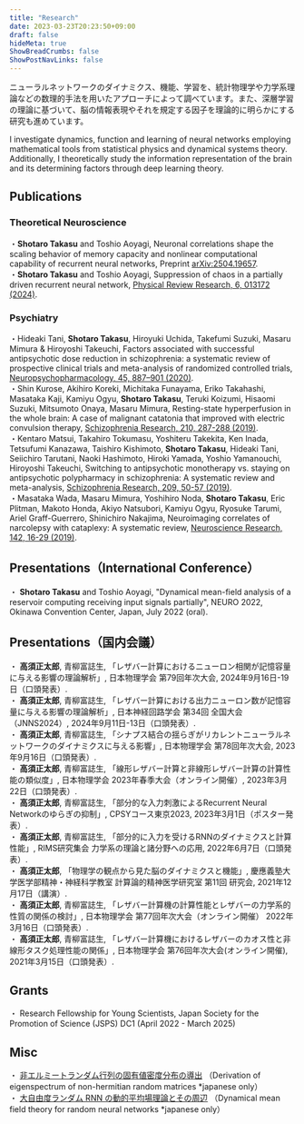 ```yaml
---
title: "Research"
date: 2023-03-23T20:23:50+09:00
draft: false
hideMeta: true
ShowBreadCrumbs: false
ShowPostNavLinks: false
---
```


ニューラルネットワークのダイナミクス、機能、学習を、統計物理学や力学系理論などの数理的手法を用いたアプローチによって調べています。また、深層学習の理論に基づいて、脳の情報表現やそれを規定する因子を理論的に明らかにする研究も進めています。

I investigate dynamics, function and learning of neural networks employing mathematical tools from statistical physics and dynamical systems theory. Additionally, I theoretically study the information representation of the brain and its determining factors through deep learning theory. 

## Publications
### Theoretical Neuroscience
・**Shotaro Takasu** and Toshio Aoyagi, Neuronal correlations shape the scaling behavior of memory capacity and nonlinear computational capability of recurrent neural networks, Preprint [arXiv:2504.19657](https://arxiv.org/abs/2504.19657).  
・**Shotaro Takasu** and Toshio Aoyagi, Suppression of chaos in a partially driven recurrent neural network, [Physical Review Research, 6, 013172 (2024)](https://journals.aps.org/prresearch/abstract/10.1103/PhysRevResearch.6.013172).  

### Psychiatry
・Hideaki Tani, **Shotaro Takasu**, Hiroyuki Uchida, Takefumi Suzuki, Masaru Mimura & Hiroyoshi Takeuchi, Factors associated with successful antipsychotic dose reduction in schizophrenia: a systematic review of prospective clinical trials and meta-analysis of randomized controlled trials, [Neuropsychopharmacology, 45, 887–901 (2020)](https://www.nature.com/articles/s41386-019-0573-7).  
・Shin Kurose, Akihiro Koreki, Michitaka Funayama, Eriko Takahashi, Masataka Kaji, Kamiyu Ogyu, **Shotaro Takasu**, Teruki Koizumi, Hisaomi Suzuki, Mitsumoto Onaya, Masaru Mimura, Resting-state hyperperfusion in the whole brain: A case of malignant catatonia that improved with electric convulsion therapy, [Schizophrenia Research, 210, 287-288 (2019)](https://www.sciencedirect.com/science/article/abs/pii/S0920996419302191).  
・Kentaro Matsui, Takahiro Tokumasu, Yoshiteru Takekita, Ken Inada, Tetsufumi Kanazawa, Taishiro Kishimoto, **Shotaro Takasu**, Hideaki Tani, Seiichiro Tarutani, Naoki Hashimoto, Hiroki Yamada, Yoshio Yamanouchi, Hiroyoshi Takeuchi, Switching to antipsychotic monotherapy vs. staying on antipsychotic polypharmacy in schizophrenia: A systematic review and meta-analysis, [Schizophrenia Research, 209, 50-57 (2019)](https://www.sciencedirect.com/science/article/abs/pii/S0920996419302063).  
・Masataka Wada, Masaru Mimura, Yoshihiro Noda, **Shotaro Takasu**, Eric Plitman, Makoto Honda, Akiyo Natsubori, Kamiyu Ogyu, Ryosuke Tarumi, Ariel Graff-Guerrero, Shinichiro Nakajima, Neuroimaging correlates of narcolepsy with cataplexy: A systematic review, [Neuroscience Research, 142, 16-29 (2019)](https://www.sciencedirect.com/science/article/abs/pii/S0168010218300269).  

## Presentations（International Conference）
・ **Shotaro Takasu** and Toshio Aoyagi, "Dynamical mean-field analysis of a reservoir computing receiving input signals partially", NEURO 2022, Okinawa Convention Center, Japan, July 2022 (oral).

## Presentations（国内会議）
・ **高須正太郎**, 青柳富誌生, 「レザバー計算におけるニューロン相関が記憶容量に与える影響の理論解析」, 日本物理学会 第79回年次大会, 2024年9月16日-19日（口頭発表）.  
・ **高須正太郎**, 青柳富誌生, 「レザバー計算における出力ニューロン数が記憶容量に与える影響の理論解析」, 日本神経回路学会 第34回 全国大会（JNNS2024）, 2024年9月11日-13日（口頭発表）.  
・ **高須正太郎**, 青柳富誌生, 「シナプス結合の揺らぎがリカレントニューラルネットワークのダイナミクスに与える影響」, 日本物理学会 第78回年次大会, 2023年9月16日（口頭発表）.  
・ **高須正太郎**, 青柳富誌生, 「線形レザバー計算と非線形レザバー計算の計算性能の類似度」, 日本物理学会 2023年春季大会（オンライン開催）, 2023年3月22日（口頭発表）.  
・ **高須正太郎**, 青柳富誌生, 「部分的な入力刺激によるRecurrent Neural Networkのゆらぎの抑制」, CPSYコース東京2023, 2023年3月1日（ポスター発表）.  
・ **高須正太郎**, 青柳富誌生, 「部分的に入力を受けるRNNのダイナミクスと計算性能」, RIMS研究集会 力学系の理論と諸分野への応用, 2022年6月7日（口頭発表）.  
・ **高須正太郎**, 「物理学の観点から見た脳のダイナミクスと機能」, 慶應義塾大学医学部精神・神経科学教室 計算論的精神医学研究室 第11回 研究会, 2021年12月17日（講演）.  
・ **高須正太郎**, 青柳富誌生, 「レザバー計算機の計算性能とレザバーの力学系的性質の関係の検討」, 日本物理学会 第77回年次大会（オンライン開催） 2022年3月16日（口頭発表）.  
・ **高須正太郎**, 青柳富誌生, 「レザバー計算機におけるレザバーのカオス性と非線形タスク処理性能の関係」,  日本物理学会 第76回年次大会(オンライン開催), 2021年3月15日（口頭発表）.

## Grants
・ Research Fellowship for Young Scientists, Japan Society for the Promotion of Science (JSPS) DC1 (April 2022 - March 2025)

## Misc
・ [非エルミートランダム行列の固有値密度分布の導出](lecture_note_of_sommers1988.pdf) （Derivation of eigenspectrum of non-hermitian random matrices *japanese only）  
・ [大自由度ランダム RNN の動的平均場理論とその周辺](dynamical_mean_field_theory.pdf) （Dynamical mean field theory for random neural networks *japanese only）
